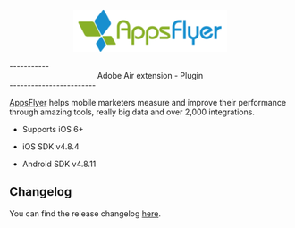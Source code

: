 <p align="center">
  <img height="75" src="repository_assets/AF_color_medium.png" />
</p>
-----------

<center> Adobe Air extension - Plugin </center>
------------------------

[AppsFlyer](https://www.appsflyer.com/) helps mobile marketers measure and improve their performance through amazing tools, really big data and over 2,000 integrations.

- Supports iOS 6+

- iOS SDK v4.8.4
- Android SDK v4.8.11

Changelog
------------

You can find the release changelog [here](https://appsflyer.zendesk.com/hc/en-us/articles/207032226).
